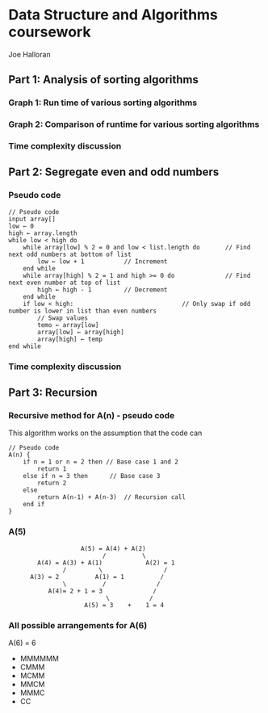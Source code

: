# Data Structure and Algorithms coursework
Joe Halloran

## Part 1: Analysis of sorting algorithms

### Graph 1: Run time of various sorting algorithms

### Graph 2: Comparison of runtime for various sorting algorithms

### Time complexity discussion

## Part 2: Segregate even and odd numbers

### Pseudo code 

```
// Pseudo code
input array[]
low ← 0
high ← array.length
while low < high do
    while array[low] % 2 = 0 and low < list.length do       // Find next odd numbers at bottom of list
        low ← low + 1           // Increment
    end while
    while array[high] % 2 = 1 and high >= 0 do              // Find next even number at top of list
        high ← high - 1         // Decrement
    end while
    if low < high:                              // Only swap if odd number is lower in list than even numbers
        // Swap values
        temo ← array[low]
        array[low] ← array[high]
        array[high] ← temp
end while
```

### Time complexity discussion


## Part 3: Recursion

### Recursive method for A(n) - pseudo code
This algorithm works on the assumption that the code can 
```
// Pseudo code
A(n) {
    if n = 1 or n = 2 then // Base case 1 and 2
        return 1
    else if n = 3 then      // Base case 3
        return 2
    else
        return A(n-1) + A(n-3)  // Recursion call
    end if
}
```

### A(5)

                        A(5) = A(4) + A(2)
                              /          \
            A(4) = A(3) + A(1)            A(2) = 1
                   /         \                 /
          A(3) = 2          A(1) = 1          /
                   \          /              /                        
               A(4)= 2 + 1 = 3              /
                               \           /
                         A(5) = 3    +    1 = 4

### All possible arrangements for A(6)

A(6) = 6

* MMMMMM
* CMMM
* MCMM
* MMCM
* MMMC
* CC